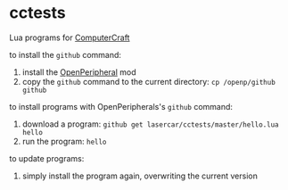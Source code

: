 # cctests
Lua programs for [ComputerCraft](http://computercraft.info)

to install the ```github``` command:

1. install the [OpenPeripheral](http://openmods.info) mod
2. copy the ```github``` command to the current directory: ```cp /openp/github github```

to install programs with OpenPeripherals's ```github``` command:

1. download a program: ```github get lasercar/cctests/master/hello.lua hello```
2. run the program: ```hello```

to update programs:

1. simply install the program again, overwriting the current version
